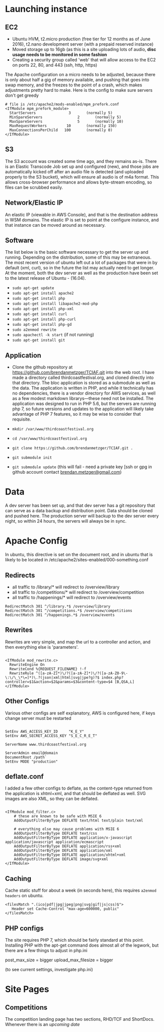 # Launching instance

## EC2
- Ubuntu HVM, t2.micro production (free tier for 12 months as of June 2016), t2.nano development server (with a prepaid reserved instance)
- Moved storage up to 16gb (as this is a site uploading lots of audio, **disc usage needs to be monitored in some fashion**
- Creating a security group called 'web' that will allow access to the EC2 on ports 22, 80, and 443 (ssh, http, https)

The Apache configuration on a micro needs to be adjusted, because there is only about half a gig of memory available, and pushing that goes into swap memory, and the freezes to the point of a crash, which makes adjustments pretty hard to make. Here is the config to make sure servers don't get greedy

```
# file is /etc/apache2/mods-enabled/mpm_prefork.conf 
<IfModule mpm_prefork_module>
  StartServers               3       (normally 5)
  MinSpareServers		         2       (normally 5)
  MaxSpareServers		         5       (normally 10)
  MaxRequestWorkers	        10       (normally 150)
  MaxConnectionsPerChild   100       (normally 0)
</IfModule>

```

## S3

The S3 account was created some time ago, and they remains as-is. There is an Elastic Transcode Job set up and configured (new), and those jobs are automatically kicked off after an audio file is detected (and uploaded properly to the S3 bucket), which will ensure all audio is of m4a format. This allows cross-browser performance and allows byte-stream encoding, so files can be scrubbed easily.

## Network/Elastic IP
An elastic IP (viewable in AWS Console), and that is the destination address in WSM domains. The elastic IP is set to point at the configure instance, and that instance can be moved around as necessary.

## Software

The list below is the basic software necessary to get the server up and running. Depending on the distribution, some of this may be extraneous. The most recent version of ubuntu left out a lot of packages that were in by default (xml, curl), so in the future the list may actually need to get longer. At the  moment, both the dev server as well as the production have been set to the latest release of Ubuntu - (16.04).


- `sudo apt-get update`
- `sudo apt-get install apache2`
- `sudo apt-get install php`
- `sudo apt-get install libapache2-mod-php`
- `sudo apt-get install php-xml`
- `sudo apt-get install curl`
- `sudo apt-get install php-curl`
- `sudo apt-get install php-gd`
- `sudo a2enmod rewrite`
- `sudo apachectl -k start` (if not running)
- `sudo apt-get install git`


## Application

- Clone the github repository at https://github.com/brendanmetzger/TCIAF.git into the web root. I have made a directory called thirdcoastfestival.org, and cloned directly into that directory. The bloc application is stored as a submodule as well as the data. The application is written in PHP, and while it technically has no dependencies, there is a vendor directory for AWS services, as well as a few modest markdown librarys—these need not be installed. The application was designed to run in PHP 5.6, but the servers are running php 7, so future versions and updates to the application will likely take advantage of PHP 7 features, so it may be wise to consider that requisite.

- `mkdir /var/www/thirdcoastfestival.org`
- `cd /var/www/thirdcoastfestival.org`
- `git clone https://github.com/brendanmetzger/TCIAF.git .`
- `git submodule init`
- `git submodule update` (this will fail - need a private key [ssh or gpg in github account contact brendan.metzger@gmail.com)


# Data

A dev server has been set up, and that dev server has a git repository that can serve as a data backup and distribution point. Data should be cloned and pushed here.
The production server will backup to the dev server every night, so within 24 hours, the servers will always be in sync.

# Apache Config

In ubuntu, this directive is set on the document root, and in ubuntu that is likely to be located in /etc/apache2/sites-enabled/000-something.conf


## Redirects
- all traffic to /library/* will redirect to /overview/library
- all traffic to /competitions/* will redirect to /overview/competition
- all traffic to /happenings/* will redirect to /overview/events

```
RedirectMatch 301 ^/library.*$ /overview/library
RedirectMatch 301 ^/competitions.*$ /overview/competitions
RedirectMatch 301 ^/happenings.*$ /overview/events
```

## Rewrites
Rewrites are very simple, and map the url to a controller and action, and then everything else is 'parameters'.

```

<IfModule mod_rewrite.c>
  RewriteEngine On
  RewriteCond %{REQUEST_FILENAME} !-f
  RewriteRule ^([a-zA-Z]*)\/?([a-zA-Z]*)\/?([a-zA-Z0-9\-\:\/\_\*\=]*)\.?(json|xml|html|svg|jpe?g)?$ index.php?controller=$1&action=$2&params=$3&content-type=$4 [B,QSA,L]
</IfModule>

```

## Other Configs
Various other configs are self explanatory, AWS is configured here, if keys change server must be restarted

```

SetEnv AWS_ACCESS_KEY_ID     "K_E_Y"
SetEnv AWS_SECRET_ACCESS_KEY "S_E_C_R_E_T"

ServerName www.thirdcoastfestival.org

ServerAdmin email@domain
DocumentRoot /path`
SetEnv MODE "production"

```

## deflate.conf

I added a few other configs to deflate, as the content-type returned from the application is xhtml+xml, and that should be deflated as well. SVG images are also XML, so they can be deflated.

```

<IfModule mod_filter.c>
    # these are known to be safe with MSIE 6
    AddOutputFilterByType DEFLATE text/html text/plain text/xml

    # everything else may cause problems with MSIE 6
    AddOutputFilterByType DEFLATE text/css
    AddOutputFilterByType DEFLATE application/x-javascript application/javascript application/ecmascript
    AddOutputFilterByType DEFLATE application/rss+xml
    AddOutputFilterByType DEFLATE application/xml
    AddOutputFilterByType DEFLATE application/xhtml+xml
    AddOutputFilterByType DEFLATE image/svg+xml
</IfModule>

```

## Caching

Cache static stuff for about a week (in seconds here), this requires `a2enmod headers` on ubuntu.

```
<filesMatch ".(ico|pdf|jpg|jpeg|png|svg|gif|js|css)$">
   Header set Cache-Control "max-age=600000, public"
</filesMatch>
```

## PHP configs

The site requires PHP 7, which should be fairly standard at this point. Installing PHP with the apt-get command does almost all of the legwork, but there are a few things to adjust in php.ini

post_max_size = bigger
upload_max_filesize = bigger

(to see current settings, investigate php.ini)



# Site Pages

## Competitions

The competition landing page has two sections, RHD/TCF and ShortDocs. Whenever there is an *upcoming date*

